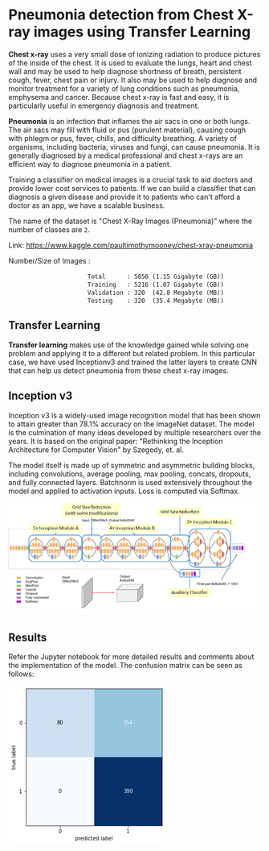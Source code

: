 # Pneumonia detection from Chest X-ray images using Transfer Learning

**Chest x-ray** uses a very small dose of ionizing radiation to produce pictures of the inside of the chest. It is used to evaluate the lungs, heart and chest wall and may be used to help diagnose shortness of breath, persistent cough, fever, chest pain or injury. It also may be used to help diagnose and monitor treatment for a variety of lung conditions such as pneumonia, emphysema and cancer. Because chest x-ray is fast and easy, it is particularly useful in emergency diagnosis and treatment.

**Pneumonia** is an infection that inflames the air sacs in one or both lungs. The air sacs may fill with fluid or pus (purulent material), causing cough with phlegm or pus, fever, chills, and difficulty breathing. A variety of organisms, including bacteria, viruses and fungi, can cause pneumonia.
It is generally diagnosed by a medical professional and chest x-rays are an efficient way to diagnose pneumonia in a patient. 

Training a classifier on medical images is a crucial task to aid doctors and provide lower cost services to patients. If we can build a classifier that can diagnosis a given disease and provide it to patients who can't afford a doctor as an app, we have a scalable business.

The name of the dataset is "Chest X-Ray Images (Pneumonia)" where the number of classes are ```2```.

Link: https://www.kaggle.com/paultimothymooney/chest-xray-pneumonia

Number/Size of Images   : 
                          
                          Total      : 5856 (1.15 Gigabyte (GB))
                          Training   : 5216 (1.07 Gigabyte (GB))
                          Validation : 320  (42.8 Megabyte (MB))
                          Testing    : 320  (35.4 Megabyte (MB))

## Transfer Learning

**Transfer learning** makes use of the knowledge gained while solving one problem and applying it to a different but related problem. In this particular case, we have used Inceptionv3 and trained the latter layers to create CNN that can help us detect pneumonia from these chest x-ray images.


## Inception v3

Inception v3 is a widely-used image recognition model that has been shown to attain greater than 78.1% accuracy on the ImageNet dataset. The model is the culmination of many ideas developed by multiple researchers over the years. It is based on the original paper: "Rethinking the Inception Architecture for Computer Vision" by Szegedy, et. al.

The model itself is made up of symmetric and asymmetric building blocks, including convolutions, average pooling, max pooling, concats, dropouts, and fully connected layers. Batchnorm is used extensively throughout the model and applied to activation inputs. Loss is computed via Softmax.

![Inception Architecture](inception_architecture.png)

## Results
Refer the Jupyter notebook for more detailed results and comments about the implementation of the model. The confusion matrix can be seen as follows:

![Confusion Matrix](confusion_matrix.png)